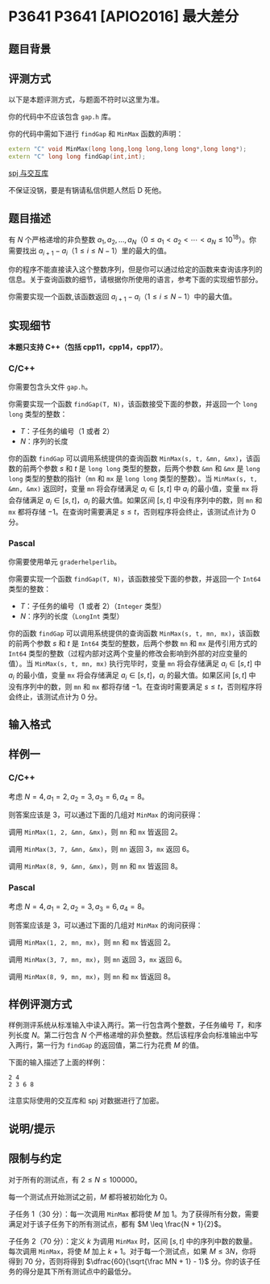 # P3641 P3641 [APIO2016] 最大差分

## 题目背景

## 评测方式
以下是本题评测方式，与题面不符时以这里为准。

你的代码中不应该包含 `gap.h` 库。

你的代码中需如下进行 `findGap` 和 `MinMax` 函数的声明：
```cpp
extern "C" void MinMax(long long,long long,long long*,long long*);
extern "C" long long findGap(int,int);
```

[spj 与交互库](https://www.luogu.com.cn/paste/c4olee2x)

不保证没锅，要是有锅请私信供题人然后 D 死他。

## 题目描述

有 $N$ 个严格递增的非负整数 $a_1, a_2, \dots, a_N$（$0 \leq a_1 < a_2 < \cdots < a_N \leq 10^{18}$）。你需要找出 $a_{i + 1} - a_i$（$1 \leq i \leq N - 1$）里的最大的值。

你的程序不能直接读入这个整数序列，但是你可以通过给定的函数来查询该序列的信息。关于查询函数的细节，请根据你所使用的语言，参考下面的实现细节部分。

你需要实现一个函数,该函数返回 $a_{i + 1} - a_i$（$1 \leq i \leq N - 1$）中的最大值。

## 实现细节

**本题只支持 C++（包括 cpp11，cpp14，cpp17）**。

### C/C++
你需要包含头文件 `gap.h`。

你需要实现一个函数 `findGap(T, N)`，该函数接受下面的参数，并返回一个 `long long` 类型的整数：

- $T$：子任务的编号（$1$ 或者 $2$）
- $N$：序列的长度

你的函数 `findGap` 可以调用系统提供的查询函数 `MinMax(s, t, &mn, &mx)`，该函数的前两个参数 $s$ 和 $t$ 是 `long long` 类型的整数，后两个参数 `&mn` 和 `&mx` 是 `long long` 类型的整数的指针（`mn` 和 `mx` 是 `long long` 类型的整数）。当 `MinMax(s, t, &mn, &mx)` 返回时，变量 `mn` 将会存储满足 $a_i \in [s, t]$ 中 $a_i$ 的最小值，变量 `mx` 将会存储满足 $a_i \in [s, t]$，$a_i$ 的最大值。如果区间 $[s, t]$ 中没有序列中的数，则 `mn` 和 `mx` 都将存储 $-1$。在查询时需要满足 $s \leq t$，否则程序将会终止，该测试点计为 $0$ 分。

### Pascal
你需要使用单元 `graderhelperlib`。

你需要实现一个函数 `findGap(T, N)`，该函数接受下面的参数，并返回一个 `Int64` 类型的整数：

- $T$：子任务的编号（$1$ 或者 $2$）（`Integer` 类型）
- $N$：序列的长度（`LongInt` 类型）

你的函数 `findGap` 可以调用系统提供的查询函数 `MinMax(s, t, mn, mx)`，该函数的前两个参数 $s$ 和 $t$ 是 `Int64` 类型的整数，后两个参数 `mn` 和 `mx` 是传引用方式的 `Int64` 类型的整数（过程内部对这两个变量的修改会影响到外部的对应变量的值）。当 `MinMax(s, t, mn, mx)` 执行完毕时，变量 `mn` 将会存储满足 $a_i \in [s, t]$ 中 $a_i$ 的最小值，变量 `mx` 将会存储满足 $a_i \in [s, t]$，$a_i$ 的最大值。如果区间 $[s, t]$ 中没有序列中的数，则 `mn` 和 `mx` 都将存储 $-1$。在查询时需要满足 $s \leq t$，否则程序将会终止，该测试点计为 $0$ 分。

## 输入格式

## 样例一

### C/C++

考虑 $N = 4, a_1 = 2, a_2 = 3, a_3 = 6, a_4 = 8$。

则答案应该是 $3$，可以通过下面的几组对 `MinMax` 的询问获得：

调用 `MinMax(1, 2, &mn, &mx)`，则 `mn` 和 `mx` 皆返回 $2$。

调用 `MinMax(3, 7, &mn, &mx)`，则 `mn` 返回 $3$，`mx` 返回 $6$。

调用 `MinMax(8, 9, &mn, &mx)`，则 `mn` 和 `mx` 皆返回 $8$。

### Pascal
考虑 $N = 4, a_1 = 2, a_2 = 3, a_3 = 6, a_4 = 8$。

则答案应该是 $3$，可以通过下面的几组对 `MinMax` 的询问获得：

调用 `MinMax(1, 2, mn, mx)`，则 `mn` 和 `mx` 皆返回 $2$。

调用 `MinMax(3, 7, mn, mx)`，则 `mn` 返回 $3$，`mx` 返回 $6$。

调用 `MinMax(8, 9, mn, mx)`，则 `mn` 和 `mx` 皆返回 $8$。

## 样例评测方式

样例测评系统从标准输入中读入两行。第一行包含两个整数，子任务编号 $T$，和序列长度 $N$。第二行包含 $N$ 个严格递增的非负整数。然后该程序会向标准输出中写入两行，第一行为 `findGap` 的返回值，第二行为花费 $M$ 的值。

下面的输入描述了上面的样例：

```plane
2 4
2 3 6 8
```
注意实际使用的交互库和 spj 对数据进行了加密。

## 说明/提示

## 限制与约定

对于所有的测试点，有 $2 \leq N \leq 100000$。

每一个测试点开始测试之前，$M$ 都将被初始化为 $0$。

子任务 1（$30$ 分）：每一次调用 `MinMax` 都将使 $M$ 加 $1$。为了获得所有分数，需要满足对于该子任务下的所有测试点，都有 $M \leq \frac{N + 1}{2}$。

子任务 2（$70$ 分）：定义 $k$ 为调用 `MinMax` 时，区间 $[s, t]$ 中的序列中数的数量。每次调用 `MinMax`，将使 $M$ 加上 $k + 1$。对于每一个测试点，如果 $M \leq 3N$，你将得到 70 分，否则将得到 $\dfrac{60}{\sqrt{\frac MN + 1} - 1}$ 分。你的该子任务的得分是其下所有测试点中的最低分。

